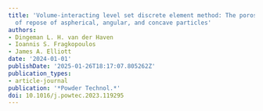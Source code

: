```yaml
---
title: 'Volume-interacting level set discrete element method: The porosity and angle
  of repose of aspherical, angular, and concave particles'
authors:
- Dingeman L. H. van der Haven
- Ioannis S. Fragkopoulos
- James A. Elliott
date: '2024-01-01'
publishDate: '2025-01-26T18:17:07.805262Z'
publication_types:
- article-journal
publication: '*Powder Technol.*'
doi: 10.1016/j.powtec.2023.119295
---
```

